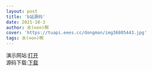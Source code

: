 ```yaml
---
layout: post
title: 'b站源码'
date: 2021-10-3
author: 水(⊙o⊙)啊
cover: 'https://tuapi.eees.cc/dongman/img36805443.jpg'
tags: 水(⊙o⊙)啊
---
```

演示网站:<a href='http://www.shuia.ml/'>打开</a>
<br>
源码下载:<a href="https://fuckyoumom.lanzoui.com/iGl1iutv5wh
">下载</a>
